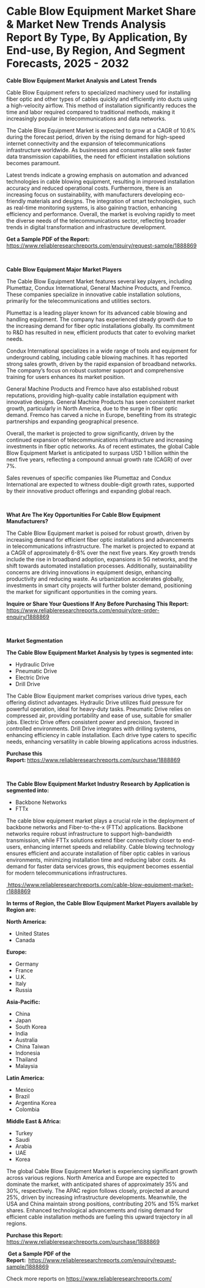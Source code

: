 <p><h1>Cable Blow Equipment Market Share & Market New Trends Analysis Report By Type, By Application, By End-use, By Region, And Segment Forecasts, 2025 - 2032</h1></p><p><strong>Cable Blow Equipment Market Analysis and Latest Trends</strong></p>
<p><p>Cable Blow Equipment refers to specialized machinery used for installing fiber optic and other types of cables quickly and efficiently into ducts using a high-velocity airflow. This method of installation significantly reduces the time and labor required compared to traditional methods, making it increasingly popular in telecommunications and data networks.</p><p>The Cable Blow Equipment Market is expected to grow at a CAGR of 10.6% during the forecast period, driven by the rising demand for high-speed internet connectivity and the expansion of telecommunications infrastructure worldwide. As businesses and consumers alike seek faster data transmission capabilities, the need for efficient installation solutions becomes paramount.</p><p>Latest trends indicate a growing emphasis on automation and advanced technologies in cable blowing equipment, resulting in improved installation accuracy and reduced operational costs. Furthermore, there is an increasing focus on sustainability, with manufacturers developing eco-friendly materials and designs. The integration of smart technologies, such as real-time monitoring systems, is also gaining traction, enhancing efficiency and performance. Overall, the market is evolving rapidly to meet the diverse needs of the telecommunications sector, reflecting broader trends in digital transformation and infrastructure development.</p></p>
<p><strong>Get a Sample PDF of the Report:&nbsp;</strong> <a href="https://www.reliableresearchreports.com/enquiry/request-sample/1888869?utm_campaign=2009&utm_medium=2&utm_source=Github&utm_content=ia&utm_term=14012025&utm_id=cable-blow-equipment">https://www.reliableresearchreports.com/enquiry/request-sample/1888869</a></p>
<p>&nbsp;</p>
<p><strong>Cable Blow Equipment Major Market Players</strong></p>
<p><p>The Cable Blow Equipment Market features several key players, including Plumettaz, Condux International, General Machine Products, and Fremco. These companies specialize in innovative cable installation solutions, primarily for the telecommunications and utilities sectors.</p><p>Plumettaz is a leading player known for its advanced cable blowing and handling equipment. The company has experienced steady growth due to the increasing demand for fiber optic installations globally. Its commitment to R&D has resulted in new, efficient products that cater to evolving market needs.</p><p>Condux International specializes in a wide range of tools and equipment for underground cabling, including cable blowing machines. It has reported strong sales growth, driven by the rapid expansion of broadband networks. The company’s focus on robust customer support and comprehensive training for users enhances its market position.</p><p>General Machine Products and Fremco have also established robust reputations, providing high-quality cable installation equipment with innovative designs. General Machine Products has seen consistent market growth, particularly in North America, due to the surge in fiber optic demand. Fremco has carved a niche in Europe, benefiting from its strategic partnerships and expanding geographical presence.</p><p>Overall, the market is projected to grow significantly, driven by the continued expansion of telecommunications infrastructure and increasing investments in fiber optic networks. As of recent estimates, the global Cable Blow Equipment Market is anticipated to surpass USD 1 billion within the next five years, reflecting a compound annual growth rate (CAGR) of over 7%.</p><p>Sales revenues of specific companies like Plumettaz and Condux International are expected to witness double-digit growth rates, supported by their innovative product offerings and expanding global reach.</p></p>
<p>&nbsp;</p>
<p><strong>What Are The Key Opportunities For Cable Blow Equipment Manufacturers?</strong></p>
<p><p>The Cable Blow Equipment market is poised for robust growth, driven by increasing demand for efficient fiber optic installations and advancements in telecommunications infrastructure. The market is projected to expand at a CAGR of approximately 6-8% over the next five years. Key growth trends include the rise in broadband adoption, expansions in 5G networks, and the shift towards automated installation processes. Additionally, sustainability concerns are driving innovations in equipment design, enhancing productivity and reducing waste. As urbanization accelerates globally, investments in smart city projects will further bolster demand, positioning the market for significant opportunities in the coming years.</p></p>
<p><strong>Inquire or Share Your Questions If Any Before Purchasing This Report:</strong> <a href="https://www.reliableresearchreports.com/enquiry/pre-order-enquiry/1888869?utm_campaign=2009&utm_medium=2&utm_source=Github&utm_content=ia&utm_term=14012025&utm_id=cable-blow-equipment">https://www.reliableresearchreports.com/enquiry/pre-order-enquiry/1888869</a></p>
<p>&nbsp;</p>
<p><strong>Market Segmentation</strong></p>
<p><strong>The Cable Blow Equipment Market Analysis by types is segmented into:</strong></p>
<p><ul><li>Hydraulic Drive</li><li>Pneumatic Drive</li><li>Electric Drive</li><li>Drill Drive</li></ul></p>
<p><p>The Cable Blow Equipment market comprises various drive types, each offering distinct advantages. Hydraulic Drive utilizes fluid pressure for powerful operation, ideal for heavy-duty tasks. Pneumatic Drive relies on compressed air, providing portability and ease of use, suitable for smaller jobs. Electric Drive offers consistent power and precision, favored in controlled environments. Drill Drive integrates with drilling systems, enhancing efficiency in cable installation. Each drive type caters to specific needs, enhancing versatility in cable blowing applications across industries.</p></p>
<p><strong>Purchase this Report:&nbsp;</strong><a href="https://www.reliableresearchreports.com/purchase/1888869?utm_campaign=2009&utm_medium=2&utm_source=Github&utm_content=ia&utm_term=14012025&utm_id=cable-blow-equipment">https://www.reliableresearchreports.com/purchase/1888869</a></p>
<p>&nbsp;</p>
<p><strong>The Cable Blow Equipment Market Industry Research by Application is segmented into:</strong></p>
<p><ul><li>Backbone Networks</li><li>FTTx</li></ul></p>
<p><p>The cable blow equipment market plays a crucial role in the deployment of backbone networks and Fiber-to-the-x (FTTx) applications. Backbone networks require robust infrastructure to support high-bandwidth transmission, while FTTx solutions extend fiber connectivity closer to end-users, enhancing internet speeds and reliability. Cable blowing technology ensures efficient and accurate installation of fiber optic cables in various environments, minimizing installation time and reducing labor costs. As demand for faster data services grows, this equipment becomes essential for modern telecommunications infrastructures.</p></p>
<p><a href="https://www.reliableresearchreports.com/cable-blow-equipment-market-r1888869?utm_campaign=2009&utm_medium=2&utm_source=Github&utm_content=ia&utm_term=14012025&utm_id=cable-blow-equipment">&nbsp;https://www.reliableresearchreports.com/cable-blow-equipment-market-r1888869</a></p>
<p><strong>In terms of Region, the Cable Blow Equipment Market Players available by Region are:</strong></p>
<p>
    <p> <strong> North America: </strong>
        <ul>
            <li>United States</li>
            <li>Canada</li>
        </ul>
        </p> 
    <p> <strong> Europe: </strong>
        <ul>
            <li>Germany</li>
            <li>France</li>
            <li>U.K.</li>
            <li>Italy</li>
            <li>Russia</li>
        </ul>
        </p> 
    <p> <strong> Asia-Pacific: </strong>
        <ul>
            <li>China</li>
            <li>Japan</li>
            <li>South Korea</li>
            <li>India</li>
            <li>Australia</li>
            <li>China Taiwan</li>
            <li>Indonesia</li>
            <li>Thailand</li>
            <li>Malaysia</li>
        </ul>
        </p> 
    <p> <strong> Latin America: </strong>
        <ul>
            <li>Mexico</li>
            <li>Brazil</li>
            <li>Argentina Korea</li>
            <li>Colombia</li>
        </ul>
        </p> 
    <p> <strong> Middle East & Africa: </strong>
        <ul>
            <li>Turkey</li>
            <li>Saudi</li>
            <li>Arabia</li>
            <li>UAE</li>
            <li>Korea</li>
        </ul>
    </p>
    </p>
<p><p>The global Cable Blow Equipment Market is experiencing significant growth across various regions. North America and Europe are expected to dominate the market, with anticipated shares of approximately 35% and 30%, respectively. The APAC region follows closely, projected at around 25%, driven by increasing infrastructure developments. Meanwhile, the USA and China maintain strong positions, contributing 20% and 15% market shares. Enhanced technological advancements and rising demand for efficient cable installation methods are fueling this upward trajectory in all regions.</p></p>
<p><strong>Purchase this Report: </strong><a href="https://www.reliableresearchreports.com/purchase/1888869?utm_campaign=2009&utm_medium=2&utm_source=Github&utm_content=ia&utm_term=14012025&utm_id=cable-blow-equipment">https://www.reliableresearchreports.com/purchase/1888869</a></p>
<p>&nbsp;<strong>Get a Sample PDF of the Report:&nbsp;&nbsp;</strong><a href="https://www.reliableresearchreports.com/enquiry/request-sample/1888869?utm_campaign=2009&utm_medium=2&utm_source=Github&utm_content=ia&utm_term=14012025&utm_id=cable-blow-equipment">https://www.reliableresearchreports.com/enquiry/request-sample/1888869</a></p>
<p><strong></strong></p>
<p>Check more reports on <a href="https://www.reliableresearchreports.com/?utm_campaign=2009&utm_medium=2&utm_source=Github&utm_content=ia&utm_term=14012025&utm_id=cable-blow-equipment">https://www.reliableresearchreports.com/</a></p>